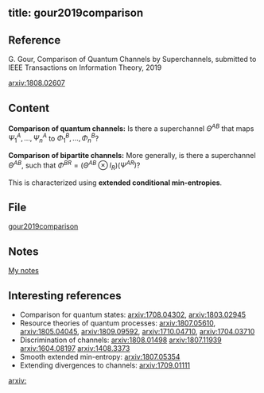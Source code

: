 title: gour2019comparison
---
## Reference

G. Gour, Comparison of Quantum Channels by Superchannels, submitted to IEEE Transactions on Information Theory, 2019

[arxiv:1808.02607](https://arxiv.org/abs/1808.02607)


## Content

**Comparison of quantum channels:** Is there a superchannel $\Theta^{AB}$ that maps $\Psi^A_1,\dots,\Psi_n^A$ to $\Phi^B_1,\dots,\Phi_n^B$? 
 
**Comparison of bipartite channels:**
More generally, is there a superchannel $\Theta^{AB}$, such that $\Phi^{BR}=(\Theta^{AB}\otimes I_R)(\Psi^{AR})$?

This is characterized using **extended conditional min-entropies**. 






## File

[gour2019comparison](gour2019comparison/file.pdf)

## Notes

[My notes](gour2019comparison/my_notes.pdf)

## Interesting references

* Comparison for quantum states: [arxiv:1708.04302](https://arxiv.org/abs/1708.04302), [arxiv:1803.02945](https://arxiv.org/abs/1803.02945)
* Resource theories of quantum processes: [arxiv:1807.05610](https://arxiv.org/abs/1807.05610), [arxiv:1805.04045](https://arxiv.org/abs/1805.04045), 
[arxiv:1809.09592](https://arxiv.org/abs/1809.09592), [arxiv:1710.04710](https://arxiv.org/abs/1710.04710), [arxiv:1704.03710](https://arxiv.org/abs/1704.03710)
* Discrimination of channels: [arxiv:1808.01498](https://arxiv.org/abs/1808.01498)
[arxiv:1807.11939](https://arxiv.org/abs/1807.11939)
[arxiv:1604.08197](https://arxiv.org/abs/1604.08197)
[arxiv:1408.3373](https://arxiv.org/abs/1408.3373)
* Smooth extended min-entropy: [arxiv:1807.05354](https://arxiv.org/abs/1807.05354)
* Extending divergences to channels: [arxiv:1709.01111](https://arxiv.org/abs/1709.01111) 

[arxiv:](https://arxiv.org/pdf/.pdf)